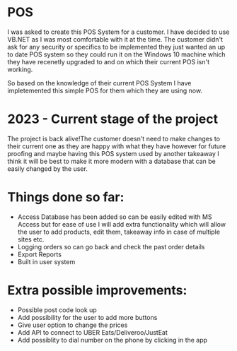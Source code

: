 # POS
I was asked to create this POS System for a customer. I have decided to use VB.NET as I was most comfortable with it at the time. 
The customer didn't ask for any security or specifics to be implemented they just wanted an up to date POS system so they could run it on the Windows 10 machine which they have recenetly upgraded to and on which their current POS isn't working. 

So based on the knowledge of their current POS System I have impletemented this simple POS for them which they are using now.
 
# 2023 - Current stage of the project
The project is back alive!The customer doesn't need to make changes to their current one as they are happy with what they have however for future proofing and maybe having this POS system used by another takeaway I think it will be best to make it more modern with a database that can be easily changed by the user.
 
 # Things done so far:
 - Access Database has been added so can be easily edited with MS Access but for ease of use I will add extra functionality which will allow the user to add products, edit them, takeaway info in case of multiple sites etc.
 - Logging orders so can go back and check the past order details
 - Export Reports
 - Built in user system
 
 # Extra possible improvements:
  - Possible post code look up
  - Add possibility for the user to add more buttons 
  - Give user option to change the prices
  - Add API to connect to UBER Eats/Deliveroo/JustEat
  - Add possiblity to dial number on the phone by clicking in the app
